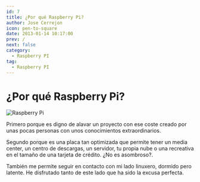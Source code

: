 ```yaml
---
id: 7
title: ¿Por qué Raspberry Pi?
author: Jose Cerrejon
icon: pen-to-square
date: 2013-01-14 10:17:00
prev: /
next: false
category:
  - Raspberry PI
tag:
  - Raspberry PI
---
```


# ¿Por qué Raspberry Pi?

![Raspberry Pi](/images/01_RaspberryPi.jpg)

Primero porque es digno de alavar un proyecto con ese coste creado por unas pocas personas con unos conocimientos extraordinarios.

Segundo porque es una placa tan optimizada que permite tener un media center, un centro de descargas, un servidor, tu propia nube o una recreativa en el tamaño de una tarjeta de crédito. ¿No es asombroso?.

También me permite seguir en contacto con mi lado linuxero, dormido pero latente. He disfrutado tanto de este lado que ha sido la excusa perfecta.